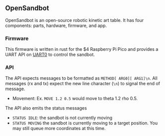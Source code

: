 ## OpenSandbot
OpenSandbot is an open-source robotic kinetic art table. It has four components: parts, hardware, firmware, and app.

### Firmware
This firmware is written in rust for the $4 Raspberry Pi Pico and provides a UART API on [UART0](https://pico.pinout.xyz/) to control the sandbot.

### API
The API expects messages to be formatted as `METHOD[ ARG0][ ARG1]\n`. All messages (rx and tx) expect the new line character (`\n`) to signal the end of message.

- Movement: Ex.  `MOVE 1.2 0.5` would move to theta 1.2 rho 0.5.

The API also emits the status messages
- `STATUS IDLE`: the sandbot is not currently moving
- `STATUS MOVING` the sandbot is currently moving to a target position. You may still queue more coordinates at this time.
